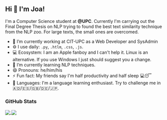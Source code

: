 ## Hi 👋  I'm Joa!

I'm a Computer Science student at **@UPC**. Currently I'm carrying out the Final Degree Thesis on NLP trying to found the best text similarity technique from the NLP zoo. For large texts, the small ones are overcomed.

- 🔭 I’m currently working at CIT-UPC as a Web Developer and SysAdmin
- ⚙️ I use daily: `.py`, `.htlm`, `.css`, `.js`.
- 💻 Ecosystem: I am an Apple fanboy and I can't help it. Linux is an alternative. If you use Windows I just should suggest you a change.
- 🌱 I’m currently learning NLP techniques.
- 😄 Pronouns: he/him/his
- ⚡ Fun fact: My friends say I'm half productivity and half sleep 💻😴
- 💬 Languages: I'm a language learning enthusiast. Try to challenge me in 🇦🇩/🇪🇸/🇬🇧/🇩🇪/🇯🇵.

### GitHub Stats

<a href="https://github.com/anuraghazra/convoychat">
  <img align="center" src="https://github-readme-stats.vercel.app/api?username=joaquimgomez" />
</a>
<a href="https://github.com/anuraghazra/github-readme-stats">
  <img align="center" src="https://github-readme-stats.vercel.app/api/top-langs/?username=joaquimgomez&layout=compact" />
</a>
